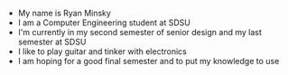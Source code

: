 + My name is Ryan Minsky
+ I am a Computer Engineering student at SDSU
+ I'm currently in my second semester of senior design and my last semester at SDSU
+ I like to play guitar and tinker with electronics
+ I am hoping for a good final semester and to put my knowledge to use

